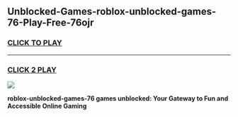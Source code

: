
## Unblocked-Games-roblox-unblocked-games-76-Play-Free-76ojr
<h3>
<a href="https://premium76.site?title=roblox-unblocked-games-76&ref=21A">CLICK TO PLAY</a></h3>
<hr>

<h3>
<a href="https://premium76.site?title=roblox-unblocked-games-76&ref=21A">CLICK 2 PLAY</a>
  
</h3>

<a href="https://premium76.site?title=roblox-unblocked-games-76&ref=21A"><img src="https://clearcache.store/games.png"></a>


**roblox-unblocked-games-76 games unblocked: Your Gateway to Fun and Accessible Online Gaming**
